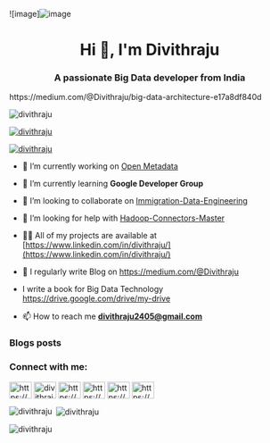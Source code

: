 ![image]![image](https://user-images.githubusercontent.com/118492176/236656703-8759d456-6ea2-49ed-bc7c-4a10f56aa5d8.png)



<h1 align="center">Hi 👋, I'm Divithraju</h1>
<h3 align="center">A passionate Big Data developer from India</h3>
https://medium.com/@Divithraju/big-data-architecture-e17a8df840d

<p align="left"> <img src="https://komarev.com/ghpvc/?username=divithraju&label=Profile%20views&color=0e75b6&style=flat" alt="divithraju" /> </p>

<p align="left"> <a href="https://github.com/ryo-ma/github-profile-trophy"><img src="https://github-profile-trophy.vercel.app/?username=divithraju" alt="divithraju" /></a> </p>

<p align="left"> <a href=https://www.linkedin.com/in/divithraju/ target="blank"><img src=![image](https://user-images.githubusercontent.com/118492176/236657238-8a100f06-dd13-4d64-99fc-cc55bd6d3f06.png)
 alt="divithraju" /></a> </p>

- 🔭 I’m currently working on [Open Metadata](https://github.com/Divithraju/OpenMetadata)

- 🌱 I’m currently learning **Google Developer Group**

- 👯 I’m looking to collaborate on [Immigration-Data-Engineering](https://github.com/Divithraju/Immigration-Data-Engineering)

- 🤝 I’m looking for help with [Hadoop-Connectors-Master](https://github.com/Divithraju/Hadoop-Connectors-Master)

- 👨‍💻 All of my projects are available at [https://www.linkedin.com/in/divithraju/](https://www.linkedin.com/in/divithraju/)

- 📝 I regularly write Blog on https://medium.com/@Divithraju

- I write a book for Big Data Technology https://drive.google.com/drive/my-drive

- 📫 How to reach me **divithraju2405@gmail.com**

### Blogs posts
<!-- BLOG-POST-LIST:START -->
<!-- BLOG-POST-LIST:END -->

<h3 align="left">Connect with me:</h3>
<p align="left">
<a href="https://dev.https://medium.com/@Divithraju target="blank"><img align="center" src="https://raw.githubusercontent.com/rahuldkjain/github-profile-readme-generator/master/src/images/icons/Social/devto.svg" alt="https://www.linkedin.com/in/divithraju/" height="30" width="40" /></a>
<a href="https://twitter.com/divithraju" target="blank"><img align="center" src="https://raw.githubusercontent.com/rahuldkjain/github-profile-readme-generator/master/src/images/icons/Social/twitter.svg" alt="divithraju" height="30" width="40" /></a>
<a href="https://linkedin.com/in/https://www.linkedin.com/in/divithraju/" target="blank"><img align="center" src="https://raw.githubusercontent.com/rahuldkjain/github-profile-readme-generator/master/src/images/icons/Social/linked-in-alt.svg" alt="https://www.linkedin.com/in/divithraju/" height="30" width="40" /></a>
<a href="https://stackoverflow.com/users/https://stackoverflow.com/users/20546918/divithraju" target="blank"><img align="center" src="https://raw.githubusercontent.com/rahuldkjain/github-profile-readme-generator/master/src/images/icons/Social/stack-overflow.svg" alt="https://stackoverflow.com/users/20546918/divithraju" height="30" width="40" /></a>
<a href="https://www.hackerrank.com/https://www.hackerearth.com/@divithraju" target="blank"><img align="center" src="https://raw.githubusercontent.com/rahuldkjain/github-profile-readme-generator/master/src/images/icons/Social/hackerrank.svg" alt="https://www.hackerearth.com/@divithraju" height="30" width="40" /></a>
<a href="/https://www.linkedin.com/in/divithraju/" target="blank"><img align="center" src="https://raw.githubusercontent.com/rahuldkjain/github-profile-readme-generator/master/src/images/icons/Social/rss.svg" alt="https://www.linkedin.com/in/divithraju/" height="30" width="40" /></a>
</p>

<p><img align="left" src="https://github-readme-stats.vercel.app/api/top-langs?username=divithraju&show_icons=true&locale=en&layout=compact" alt="divithraju" /></p>

<p>&nbsp;<img align="center" src="https://github-readme-stats.vercel.app/api?username=divithraju&show_icons=true&locale=en" alt="divithraju" /></p>

<p><img align="center" src="https://github-readme-streak-stats.herokuapp.com/?user=divithraju&" alt="divithraju" /></p>

